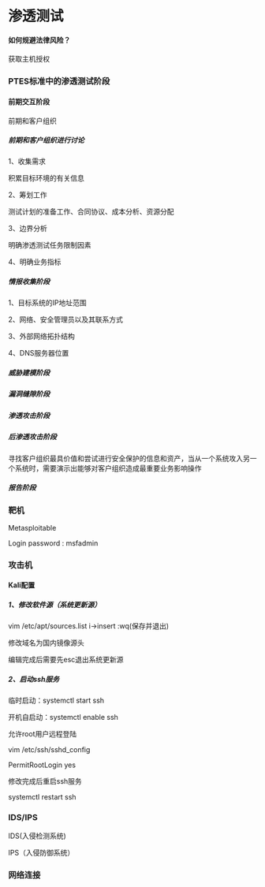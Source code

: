 # 渗透测试

#### 如何规避法律风险？

获取主机授权

### PTES标准中的渗透测试阶段

#### 前期交互阶段

前期和客户组织

##### 前期和客户组织进行讨论

1、收集需求

积累目标环境的有关信息

2、筹划工作

测试计划的准备工作、合同协议、成本分析、资源分配

3、边界分析

明确渗透测试任务限制因素

4、明确业务指标

##### 情报收集阶段

1、目标系统的IP地址范围

2、网络、安全管理员以及其联系方式

3、外部网络拓扑结构

4、DNS服务器位置

##### 威胁建模阶段

##### 漏洞缝隙阶段

##### 渗透攻击阶段

##### 后渗透攻击阶段

寻找客户组织最具价值和尝试进行安全保护的信息和资产，当从一个系统攻入另一个系统时，需要演示出能够对客户组织造成最重要业务影响操作

##### 报告阶段

### 靶机

Metasploitable

Login password : msfadmin

### 攻击机

#### Kali配置

##### 1、修改软件源（系统更新源）

vim /etc/apt/sources.list i->insert :wq(保存并退出)

修改域名为国内镜像源头

编辑完成后需要先esc退出系统更新源

##### 2、启动ssh服务

临时启动：systemctl start ssh

开机自启动：systemctl enable ssh

允许root用户远程登陆

vim /etc/ssh/sshd_config

PermitRootLogin yes

修改完成后重启ssh服务

systemctl restart ssh

### IDS/IPS

IDS(入侵检测系统)

IPS（入侵防御系统）

### 网络连接



